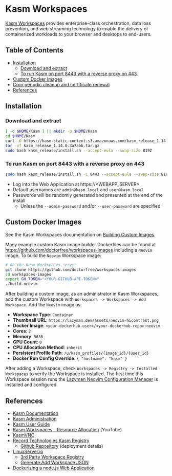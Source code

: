 # Kasm Workspaces

[Kasm Workspaces](https://kasmweb.com) provides enterprise-class orchestration,
data loss prevention, and web streaming technology to enable the delivery of
containerized workloads to your browser and desktops to end-users.

## Table of Contents

- [Installation](#installation)
  - [Download and extract](#download-and-extract)
  - [To run Kasm on port 8443 with a reverse proxy on 443](#to-run-kasm-on-port-8443-with-a-reverse-proxy-on-443)
- [Custom Docker Images](#custom-docker-images)
- [Cron periodic cleanup and certificate renewal](cron/README.md)
- [References](#references)

## Installation

### Download and extract

```bash
[ -d $HOME/Kasm ] || mkdir -p $HOME/Kasm
cd $HOME/Kasm
curl -O https://kasm-static-content.s3.amazonaws.com/kasm_release_1.14.0.3a7abb.tar.gz
tar -xf kasm_release_1.14.0.3a7abb.tar.gz
sudo bash kasm_release/install.sh --accept-eula --swap-size 8192
```

### To run Kasm on port 8443 with a reverse proxy on 443

```bash
sudo bash kasm_release/install.sh -L 8443 --accept-eula --swap-size 8192
```

- Log into the Web Application at https://<WEBAPP_SERVER>
- Default usernames are `admin@kasm.local` and `user@kasm.local`
- Passwords will be randomly generated and presented at the end of the install
  - Unless the `--admin-password` and/or `--user-password` are specified

## Custom Docker Images

See the Kasm Workspaces documentation on
[Building Custom Images](https://kasmweb.com/docs/latest/how_to/building_images.html#).

Many example custom Kasm image builder Dockerfiles can be found at
https://github.com/doctorfree/workspaces-images including a `Neovim` image.
To build the `Neovim` Workspace image:

```bash
# On the Kasm Workspaces server
git clone https://github.com/doctorfree/workspaces-images
cd workspaces-images
export GH_TOKEN="<YOUR-GITHUB-API-TOKEN>"
./build-neovim
```

After building a custom image, as an administrator in Kasm Workspaces,
add the custom Workspace with `Workspaces -> Workspaces -> Add Workspace`.
Add the `Neovim` image as:

- **Workspace Type**: `Container`
- **Thumbnail URL**: `https://lazyman.dev/assets/neovim-hicontrast.png`
- **Docker Image**: `<your-dockerhub-user>/<your-dockerhub-repo>:neovim`
- **Cores**: `2`
- **Memory**: `5636`
- **GPU Count**: `0`
- **CPU Allocation Method**: `inherit`
- **Persistent Profile Path**: `/u/kasm_profiles/{image_id}/{user_id}`
- **Docker Run Config Override**: `{ "hostname": "kasm" }`

After adding a Workspace, check `Workspaces -> Registry -> Installed Workspaces`
to verify the Workspace is installed. The first time this Workspace session runs
the [Lazyman Neovim Configuration Manager](https://github.com/doctorfree/nvim-lazyman)
is installed and configured.

## References

- [Kasm Documentation](https://www.kasmweb.com/docs/latest/index.html)
- [Kasm Administration](https://www.kasmweb.com/docs/latest/admin_guide.html)
- [Kasm User Guide](https://www.kasmweb.com/docs/latest/user_guide.html)
- [Kasm Workspaces - Resource Allocation](https://youtu.be/lv85XZ8EdjY?si=xcSfB-EWtu-2tIHQ) (YouTube)
- [KasmVNC](https://www.kasmweb.com/kasmvnc)
- [Record Technologies Kasm Registry](https://doctorfree.github.io/kasm-registry/)
  - [Github Repository](https://github.com/doctorfree/kasm-registry) (deployment details)
- [LinuxServer.io](https://www.linuxserver.io)
  - [3rd Party Workspace Registry](https://kasmregistry.linuxserver.io)
  - [Generate Add Workspace JSON](https://kasmregistry.linuxserver.io/1.0/new)
- [Dockerizing a node.js Web Application](https://semaphoreci.com/community/tutorials/dockerizing-a-node-js-web-application)
